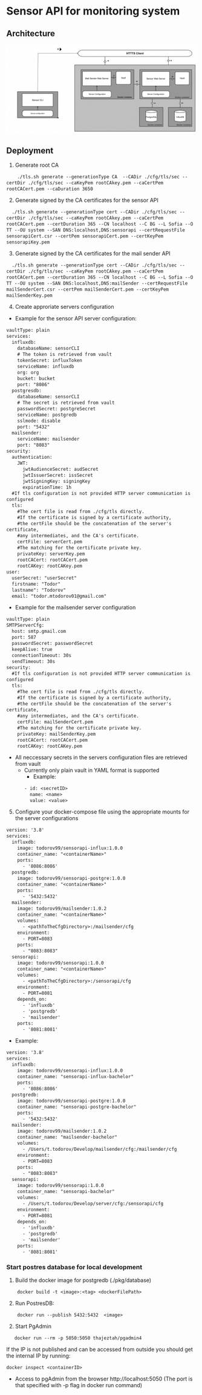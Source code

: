 # Sensor API for monitoring system

## Architecture

![](architecture.png)

## Deployment

1. Generate root CA

```
    ./tls.sh generate --generationType CA  --CADir ./cfg/tls/sec --certDir ./cfg/tls/sec --caKeyPem rootCAkey.pem --caCertPem rootCACert.pem --caDuration 3650

```

2. Generate signed by the CA certificates for the sensor API

```
  ./tls.sh generate --generationType cert --CADir ./cfg/tls/sec --certDir ./cfg/tls/sec --caKeyPem rootCAkey.pem --caCertPem rootCACert.pem --certDuration 365 --CN localhost --C BG --L Sofia --O TT --OU system --SAN DNS:localhost,DNS:sensorapi --certRequestFile sensorapiCert.csr --certPem sensorapiCert.pem --certKeyPem sensorapiKey.pem

```


3. Generate signed by the CA certificates for the mail sender API

```
  ./tls.sh generate --generationType cert --CADir ./cfg/tls/sec --certDir ./cfg/tls/sec --caKeyPem rootCAkey.pem --caCertPem rootCACert.pem --certDuration 365 --CN localhost --C BG --L Sofia --O TT --OU system --SAN DNS:localhost,DNS:mailSender --certRequestFile mailSenderCert.csr --certPem mailSenderCert.pem --certKeyPem mailSenderKey.pem

```

4. Create approriate servers configuration

- Example for the sensor API server configuration:

```
vaultType: plain
services:
  influxdb:
    databaseName: sensorCLI
    # The token is retrieved from vault
    tokenSecret: influxToken
    serviceName: influxdb
    org: org
    bucket: bucket
    port: "8086"
  postgresdb:
    databaseName: sensorCLI
    # The secret is retrieved from vault
    passwordSecret: postgreSecret
    serviceName: postgredb
    sslmode: disable
    port: "5432"
  mailsender:
    serviceName: mailsender
    port: "8083"
security:
  authentication:
    JWT:
      jwtAudienceSecret: audSecret
      jwtIssuerSecret: issSecret
      jwtSigningKey: signingKey
      expirationTime: 1h
  #If tls configuration is not provided HTTP server communication is configured
  tls:
    #The cert file is read from ./cfg/tls directly.
    #If the certificate is signed by a certificate authority,
    #the certFile should be the concatenation of the server's certificate,
    #any intermediates, and the CA's certificate.
    certFile: serverCert.pem
    #The matching for the certificate private key.
    privateKey: serverKey.pem
    rootCACert: rootCACert.pem
    rootCAKey: rootCAKey.pem
user:
  userSecret: "userSecret"
  firstname: "Todor"
  lastname": "Todorov"
  email: "todor.mtodorov01@gmail.com"
```

- Example for the mailsender server configuration
```
vaultType: plain
SMTPServerCfg:
  host: smtp.gmail.com
  port: 587
  passwordSecret: passwordSecret
  keepAlive: true
  connectionTimeout: 30s
  sendTimeout: 30s
security:
  #If tls configuration is not provided HTTP server communication is configured
  tls:
    #The cert file is read from ./cfg/tls directly.
    #If the certificate is signed by a certificate authority,
    #the certFile should be the concatenation of the server's certificate,
    #any intermediates, and the CA's certificate.
    certFile: mailSenderCert.pem
    #The matching for the certificate private key.
    privateKey: mailSenderKey.pem
    rootCACert: rootCACert.pem
    rootCAKey: rootCAKey.pem
```

- All neccessary secrets in the servers configuration files are retrieved from vault
    - Currently only plain vault in YAML format is supported
        - Example:
        ```
        - id: <secretID>
          name: <name>
          value: <value>
        ```
5. Configure your docker-compose file using the appropriate mounts for the server configurations

```
version: '3.8'
services:
  influxdb:
    image: todorov99/sensorapi-influx:1.0.0
    container_name: "<containerName>"
    ports: 
      - '8086:8086'
  postgredb:
    image: todorov99/sensorapi-postgre:1.0.0
    container_name: "<containerName>"
    ports:
      - '5432:5432'
  mailsender:
    image: todorov99/mailsender:1.0.2
    container_name: "<containerName>"
    volumes:
      - <pathToTheCfgDirectory>:/mailsender/cfg
    environment:
      - PORT=8083
    ports:
      - "8083:8083"
  sensorapi:
    image: todorov99/sensorapi:1.0.0
    container_name: "<containerName>"
    volumes:
      - <pathToTheCfgDirectory>:/sensorapi/cfg
    environment:
      - PORT=8081
    depends_on:
      - 'influxdb'  
      - 'postgredb'
      - 'mailsender'
    ports:
      - '8081:8081'
```

- Example:

```
version: '3.8'
services:
  influxdb:
    image: todorov99/sensorapi-influx:1.0.0
    container_name: "sensorapi-influx-bachelor"
    ports: 
      - '8086:8086'
  postgredb:
    image: todorov99/sensorapi-postgre:1.0.0
    container_name: "sensorapi-postgre-bachelor"
    ports:
      - '5432:5432'
  mailsender:
    image: todorov99/mailsender:1.0.2
    container_name: "mailsender-bachelor"
    volumes:
      - /Users/t.todorov/Develop/mailsender/cfg:/mailsender/cfg
    environment:
      - PORT=8083
    ports:
      - "8083:8083"
  sensorapi:
    image: todorov99/sensorapi:1.0.0
    container_name: "sensorapi-bachelor"
    volumes:
      - /Users/t.todorov/Develop/server/cfg:/sensorapi/cfg
    environment:
      - PORT=8081
    depends_on:
      - 'influxdb'  
      - 'postgredb'
      - 'mailsender'
    ports:
      - '8081:8081'
```

### Start postres database for local development

1. Build the docker image for postgredb (./pkg/database)

```
    docker build -t <image>:<tag> <dockerFilePath>
```

2. Run PostresDB:
```
    docker run --publish 5432:5432  <image>
```

2. Start PgAdmin

```
   docker run --rm -p 5050:5050 thajeztah/pgadmin4
```

If the IP is not published and can be accessed from outside you should get the internal IP by running:

```
docker inspect <containerID>
```

- Access to pgAdmin from the browser http://localhost:5050 (The port is that specified with -p flag in docker run command)
